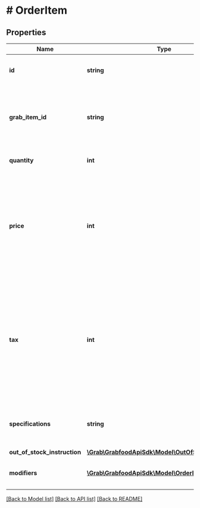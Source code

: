 # # OrderItem

## Properties

Name | Type | Description | Notes
------------ | ------------- | ------------- | -------------
**id** | **string** | The item&#39;s externalID in the partner system. |
**grab_item_id** | **string** | The item&#39;s ID in Grab system. Partner can use this field in the &#x60;EditOrder&#x60; endpoint. |
**quantity** | **int** | The number of the item ordered. |
**price** | **int** | The price for a single item along with its associated modifiers in minor unit and tax-inclusive.  &#x60;&#x60;&#x60; price &#x3D; Item price(tax inclusive) + Modifier price(tax inclusive) | (2241*1.06)+(165*1.06)&#x3D;2550 |
**tax** | **int** | Tax in minor format for a single item along with its associated modifiers. &#x60;0&#x60; if tax configuration is absent. Refer to FAQs for more details about [tax](#section/Order/How-is-tax-calculated). &#x60;&#x60;&#x60; tax &#x3D; Item tax + Modifier tax | (2241*0.06)+(165*0.06)&#x3D;144 | [optional]
**specifications** | **string** | An extra note for the merchant. Empty if no note from consumer. | [optional]
**out_of_stock_instruction** | [**\Grab\GrabfoodApiSdk\Model\OutOfStockInstruction**](OutOfStockInstruction.md) |  | [optional]
**modifiers** | [**\Grab\GrabfoodApiSdk\Model\OrderItemModifier[]**](OrderItemModifier.md) | An array of JSON objects modifiers. | [optional]

[[Back to Model list]](../../README.md#models) [[Back to API list]](../../README.md#endpoints) [[Back to README]](../../README.md)
